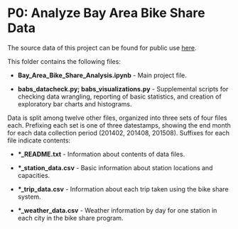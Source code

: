 # P0: Analyze Bay Area Bike Share Data

The source data of this project can be found for public use [here](http://www.bayareabikeshare.com/open-data).

This folder contains the following files:

* **Bay\_Area\_Bike\_Share\_Analysis.ipynb** - Main project file.

* **babs\_datacheck.py; babs\_visualizations.py** - Supplemental scripts for checking
data wrangling, reporting of basic statistics, and creation of exploratory bar
charts and histograms.



Data is split among twelve other files, organized into three sets of four files
each. Prefixing each set is one of three datestamps, showing the end month for
each data collection period (201402, 201408, 201508). Suffixes for each file
indicate contents:

* **\*\_README.txt** - Information about contents of data files.

* **\*\_station\_data.csv** - Basic information about station locations and
capacities.

* **\*\_trip\_data.csv** - Information about each trip taken using the bike share
system.

* **\*\_weather\_data.csv** - Weather information by day for one station in each
city in the bike share program.


